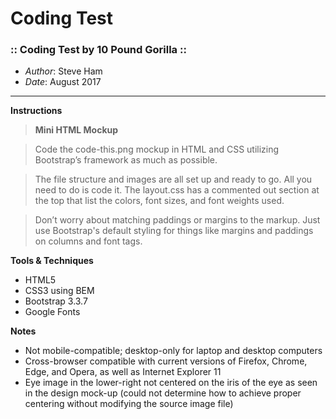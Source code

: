 # Coding Test #
### :: Coding Test by 10 Pound Gorilla :: ###

- *Author*:				Steve Ham
- *Date*: 				August 2017

------------------
**Instructions**

> **Mini HTML Mockup**

> Code the code-this.png mockup in HTML and CSS utilizing Bootstrap’s framework as much as possible.

> The file structure and images are all set up and ready to go. All you need to do is code it. The layout.css has a commented out section at the top that list the colors, font sizes, and font weights used.

> Don’t worry about matching paddings or margins to the markup. Just use Bootstrap's default styling for things like margins and paddings on columns and font tags.


**Tools & Techniques**

- HTML5
- CSS3 using BEM
- Bootstrap 3.3.7
- Google Fonts


**Notes**

- Not mobile-compatible; desktop-only for laptop and desktop computers
- Cross-browser compatible with current versions of Firefox, Chrome, Edge, and Opera, as well as Internet Explorer 11
- Eye image in the lower-right not centered on the iris of the eye as seen in the design mock-up (could not determine how to achieve proper centering without modifying the source image file)